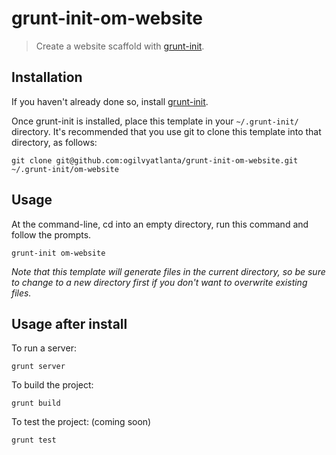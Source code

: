 # grunt-init-om-website

> Create a website scaffold with [grunt-init][].

[grunt-init]: http://gruntjs.com/project-scaffolding

## Installation
If you haven't already done so, install [grunt-init][].

Once grunt-init is installed, place this template in your `~/.grunt-init/` directory. It's recommended that you use git to clone this template into that directory, as follows:

```
git clone git@github.com:ogilvyatlanta/grunt-init-om-website.git ~/.grunt-init/om-website
```

## Usage

At the command-line, cd into an empty directory, run this command and follow the prompts.

```
grunt-init om-website
```

_Note that this template will generate files in the current directory, so be sure to change to a new directory first if you don't want to overwrite existing files._


## Usage after install

To run a server:

```
grunt server
```

To build the project:

```
grunt build
```

To test the project: (coming soon)

```
grunt test
```
